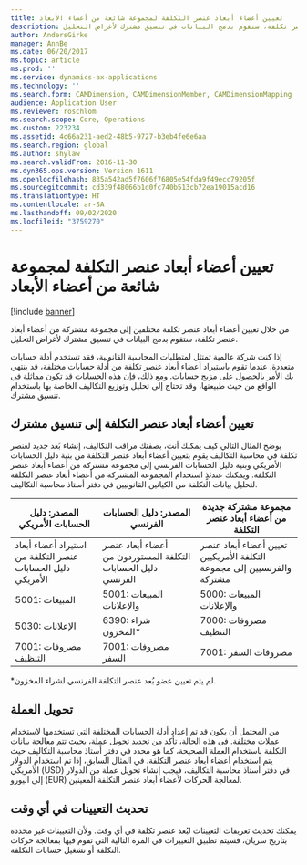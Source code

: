 ```yaml
---
title: تعيين أعضاء أبعاد عنصر التكلفة لمجموعة شائعة من أعضاء الأبعاد
description: من خلال تعيين أعضاء أبعاد عنصر تكلفة مختلفين إلى مجموعة مشتركة من أعضاء أبعاد عنصر تكلفة، ستقوم بدمج البيانات في تنسيق مشترك لأغراض التحليل.
author: AndersGirke
manager: AnnBe
ms.date: 06/20/2017
ms.topic: article
ms.prod: ''
ms.service: dynamics-ax-applications
ms.technology: ''
ms.search.form: CAMDimension, CAMDimensionMember, CAMDimensionMapping
audience: Application User
ms.reviewer: roschlom
ms.search.scope: Core, Operations
ms.custom: 223234
ms.assetid: 4c66a231-aed2-48b5-9727-b3eb4fe6e6aa
ms.search.region: global
ms.author: shylaw
ms.search.validFrom: 2016-11-30
ms.dyn365.ops.version: Version 1611
ms.openlocfilehash: 835a542ad5f7606f76805e54fda9f49ecc79205f
ms.sourcegitcommit: cd339f48066b1d0fc740b513cb72ea19015acd16
ms.translationtype: HT
ms.contentlocale: ar-SA
ms.lasthandoff: 09/02/2020
ms.locfileid: "3759270"
---
```

# <a name="map-cost-element-dimension-members-to-a-common-set-of-dimension-members"></a>تعيين أعضاء أبعاد عنصر التكلفة لمجموعة شائعة من أعضاء الأبعاد

[!include [banner](../includes/banner.md)]

من خلال تعيين أعضاء أبعاد عنصر تكلفة مختلفين إلى مجموعة مشتركة من أعضاء أبعاد عنصر تكلفة، ستقوم بدمج البيانات في تنسيق مشترك لأغراض التحليل.

إذا كنت شركة عالمية تمتثل لمتطلبات المحاسبة القانونية، فقد تستخدم أدلة حسابات متعددة. عندما تقوم باستيراد أعضاء أبعاد عنصر تكلفة من أدلة حسابات مختلفة، قد ينتهي بك الأمر بالحصول على مزيج حسابات. ومع ذلك، فإن هذه الحسابات قد تكون مماثلة في الواقع من حيث طبيعتها، وقد تحتاج إلى تحليل وتوزيع التكاليف الخاصة بها باستخدام تنسيق مشترك.

## <a name="map-cost-element-dimension-members-to-a-common-format"></a>تعيين أعضاء أبعاد عنصر التكلفة‬ إلى تنسيق مشترك
يوضح المثال التالي كيف يمكنك أنت، بصفتك مراقب التكاليف، إنشاء بُعد جديد لعنصر تكلفة في محاسبة التكاليف يقوم بتعيين أعضاء أبعاد عنصر التكلفة من بنية دليل الحسابات الأمريكي وبنية دليل الحسابات الفرنسي إلى مجموعة مشتركة من أعضاء أبعاد عنصر التكلفة. ويمكنك عندئذٍ استخدام المجموعة المشتركة من أعضاء أبعاد عنصر التكلفة لتحليل بيانات التكلفة من الكيانين القانونيين في دفتر أستاذ محاسبة التكاليف.

| المصدر: دليل الحسابات الأمريكي                                          | المصدر: دليل الحسابات الفرنسي                                          | مجموعة مشتركة جديدة من أعضاء أبعاد عنصر التكلفة                        |
|-----------------------------------------------------------------------|---------------------------------------------------------------------------|-------------------------------------------------------------------------|
| استيراد أعضاء أبعاد عنصر التكلفة من دليل الحسابات الأمريكي | أعضاء أبعاد عنصر التكلفة المستوردون من دليل الحسابات الفرنسي | تعيين أعضاء أبعاد عنصر التكلفة الأمريكيين والفرنسيين إلى مجموعة مشتركة |
| 5001: المبيعات                                                           | 5001: المبيعات والإعلانات                                               | 5000: المبيعات والإعلانات                                             |
| 5030: الإعلانات                                                     | 6390: شراء المخزون\*                                                    | 7000: مصروفات التنظيف                                                 |
| 7001: مصروفات التنظيف                                               | 7001: مصروفات السفر                                                      | 7001: مصروفات السفر                                                   |

\*لم يتم تعيين عضو بُعد عنصر التكلفة الفرنسي لشراء المخزون.

## <a name="currency-conversion"></a>تحويل العملة
من المحتمل أن يكون قد تم إعداد أدلة الحسابات المختلفة التي تستخدمها لاستخدام عملات مختلفة. في هذه الحالة، تأكد من تحديد تحويل عملة، بحيث تتم معالجة بيانات التكلفة باستخدام العملة الصحيحة، كما هو محدد في دفتر أستاذ محاسبة التكاليف حيث يتم استخدام أعضاء أبعاد عنصر التكلفة. في المثال السابق، إذا تم استخدام الدولار الأمريكي (USD) في دفتر أستاذ محاسبة التكاليف، فيجب إنشاء تحويل عملة من الدولار إلى اليورو (EUR) لمعالجة الحركات لأعضاء أبعاد عنصر التكلفة المعينين.

## <a name="update-mappings-at-any-time"></a>تحديث التعيينات في أي وقت
يمكنك تحديث تعريفات التعيينات لبُعد عنصر تكلفة في أي وقت. ولأن التعيينات غير محددة بتاريخ سريان، فسيتم تطبيق التغييرات في المرة التالية التي تقوم فيها بمعالجة حركات التكلفة أو تشغيل حسابات التكلفة.



